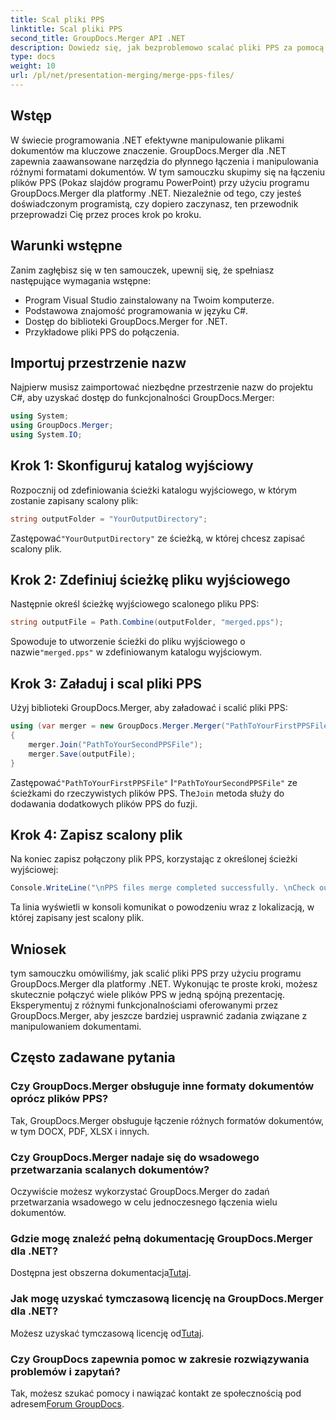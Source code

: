 ```yaml
---
title: Scal pliki PPS
linktitle: Scal pliki PPS
second_title: GroupDocs.Merger API .NET
description: Dowiedz się, jak bezproblemowo scalać pliki PPS za pomocą GroupDocs.Merger dla .NET. Przewodnik krok po kroku z przykładami kodu. Zwiększ swoje umiejętności manipulowania dokumentami.
type: docs
weight: 10
url: /pl/net/presentation-merging/merge-pps-files/
---
```

## Wstęp
W świecie programowania .NET efektywne manipulowanie plikami dokumentów ma kluczowe znaczenie. GroupDocs.Merger dla .NET zapewnia zaawansowane narzędzia do płynnego łączenia i manipulowania różnymi formatami dokumentów. W tym samouczku skupimy się na łączeniu plików PPS (Pokaz slajdów programu PowerPoint) przy użyciu programu GroupDocs.Merger dla platformy .NET. Niezależnie od tego, czy jesteś doświadczonym programistą, czy dopiero zaczynasz, ten przewodnik przeprowadzi Cię przez proces krok po kroku.
## Warunki wstępne
Zanim zagłębisz się w ten samouczek, upewnij się, że spełniasz następujące wymagania wstępne:
- Program Visual Studio zainstalowany na Twoim komputerze.
- Podstawowa znajomość programowania w języku C#.
- Dostęp do biblioteki GroupDocs.Merger for .NET.
- Przykładowe pliki PPS do połączenia.

## Importuj przestrzenie nazw
Najpierw musisz zaimportować niezbędne przestrzenie nazw do projektu C#, aby uzyskać dostęp do funkcjonalności GroupDocs.Merger:
```csharp
using System; 
using GroupDocs.Merger;
using System.IO;
```
## Krok 1: Skonfiguruj katalog wyjściowy
Rozpocznij od zdefiniowania ścieżki katalogu wyjściowego, w którym zostanie zapisany scalony plik:
```csharp
string outputFolder = "YourOutputDirectory";
```
 Zastępować`"YourOutputDirectory"` ze ścieżką, w której chcesz zapisać scalony plik.
## Krok 2: Zdefiniuj ścieżkę pliku wyjściowego
Następnie określ ścieżkę wyjściowego scalonego pliku PPS:
```csharp
string outputFile = Path.Combine(outputFolder, "merged.pps");
```
 Spowoduje to utworzenie ścieżki do pliku wyjściowego o nazwie`"merged.pps"` w zdefiniowanym katalogu wyjściowym.
## Krok 3: Załaduj i scal pliki PPS
Użyj biblioteki GroupDocs.Merger, aby załadować i scalić pliki PPS:
```csharp
using (var merger = new GroupDocs.Merger.Merger("PathToYourFirstPPSFile"))
{
    merger.Join("PathToYourSecondPPSFile");
    merger.Save(outputFile);
}
```
 Zastępować`"PathToYourFirstPPSFile"` I`"PathToYourSecondPPSFile"` ze ścieżkami do rzeczywistych plików PPS. The`Join` metoda służy do dodawania dodatkowych plików PPS do fuzji.
## Krok 4: Zapisz scalony plik
Na koniec zapisz połączony plik PPS, korzystając z określonej ścieżki wyjściowej:
```csharp
Console.WriteLine("\nPPS files merge completed successfully. \nCheck output in {0}", outputFolder);
```
Ta linia wyświetli w konsoli komunikat o powodzeniu wraz z lokalizacją, w której zapisany jest scalony plik.

## Wniosek
tym samouczku omówiliśmy, jak scalić pliki PPS przy użyciu programu GroupDocs.Merger dla platformy .NET. Wykonując te proste kroki, możesz skutecznie połączyć wiele plików PPS w jedną spójną prezentację. Eksperymentuj z różnymi funkcjonalnościami oferowanymi przez GroupDocs.Merger, aby jeszcze bardziej usprawnić zadania związane z manipulowaniem dokumentami.

## Często zadawane pytania
### Czy GroupDocs.Merger obsługuje inne formaty dokumentów oprócz plików PPS?
Tak, GroupDocs.Merger obsługuje łączenie różnych formatów dokumentów, w tym DOCX, PDF, XLSX i innych.
### Czy GroupDocs.Merger nadaje się do wsadowego przetwarzania scalanych dokumentów?
Oczywiście możesz wykorzystać GroupDocs.Merger do zadań przetwarzania wsadowego w celu jednoczesnego łączenia wielu dokumentów.
### Gdzie mogę znaleźć pełną dokumentację GroupDocs.Merger dla .NET?
 Dostępna jest obszerna dokumentacja[Tutaj](https://reference.groupdocs.com/merger/net/).
### Jak mogę uzyskać tymczasową licencję na GroupDocs.Merger dla .NET?
 Możesz uzyskać tymczasową licencję od[Tutaj](https://purchase.groupdocs.com/temporary-license/).
### Czy GroupDocs zapewnia pomoc w zakresie rozwiązywania problemów i zapytań?
Tak, możesz szukać pomocy i nawiązać kontakt ze społecznością pod adresem[Forum GroupDocs](https://forum.groupdocs.com/c/merger/32).